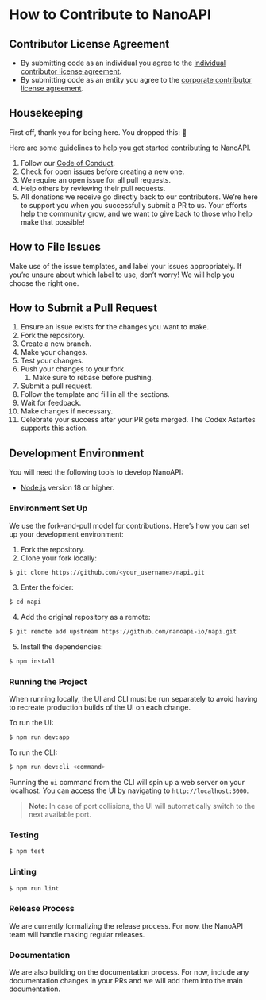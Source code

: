 # How to Contribute to NanoAPI

## Contributor License Agreement
<!-- This section always comes first -->
- By submitting code as an individual you agree to the [individual contributor license agreement](/CLA/INDIVIDUAL_CONTRIBUTOR_LICENSE_AGREEMENT.md).
- By submitting code as an entity you agree to the [corporate contributor license agreement](/CLA/CORPORATE_CONTRIBUTOR_LICENSE_AGREEMENT.md).

## Housekeeping

First off, thank you for being here. You dropped this: 👑

Here are some guidelines to help you get started contributing to NanoAPI.

1. Follow our [Code of Conduct](/.github/CODE_OF_CONDUCT.md).
2. Check for open issues before creating a new one.
3. We require an open issue for all pull requests.
4. Help others by reviewing their pull requests.
5. All donations we receive go directly back to our contributors. We’re here to support you when you successfully submit a PR to us. Your efforts help the community grow, and we want to give back to those who help make that possible!

## How to File Issues

Make use of the issue templates, and label your issues appropriately. If you’re unsure about which label to use, don’t worry! We will help you choose the right one.

## How to Submit a Pull Request

1. Ensure an issue exists for the changes you want to make.
2. Fork the repository.
3. Create a new branch.
4. Make your changes.
5. Test your changes.
6. Push your changes to your fork.
   1. Make sure to rebase before pushing.
7. Submit a pull request.
8. Follow the template and fill in all the sections.
9. Wait for feedback.
10. Make changes if necessary.
11. Celebrate your success after your PR gets merged. The Codex Astartes supports this action.

## Development Environment 

You will need the following tools to develop NanoAPI:

- [Node.js](https://nodejs.org/en/) version 18 or higher.

### Environment Set Up

We use the fork-and-pull model for contributions. Here’s how you can set up your development environment:

1. Fork the repository.
2. Clone your fork locally:
  
```bash
$ git clone https://github.com/<your_username>/napi.git
```

3. Enter the folder:
  
```bash
$ cd napi
```

4. Add the original repository as a remote:
  
```bash
$ git remote add upstream https://github.com/nanoapi-io/napi.git
```

5. Install the dependencies:
  
```bash
$ npm install
```

### Running the Project

When running locally, the UI and CLI must be run separately to avoid having to recreate production builds of the UI on each change.

To run the UI:

```bash
$ npm run dev:app
```

To run the CLI:

```bash
$ npm run dev:cli <command>
```

Running the `ui` command from the CLI will spin up a web server on your localhost. You can access the UI by navigating to `http://localhost:3000`.

> **Note:** In case of port collisions, the UI will automatically switch to the next available port.


### Testing

```bash
$ npm test
```

### Linting

```bash
$ npm run lint
```

### Release Process

We are currently formalizing the release process. For now, the NanoAPI team will handle making regular releases.

### Documentation

We are also building on the documentation process. For now, include any documentation changes in your PRs and we will add them into the main documentation.

